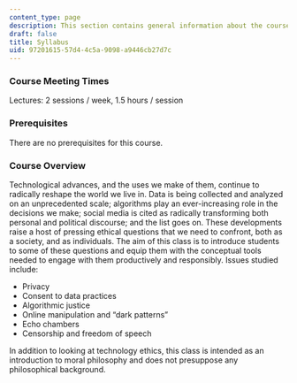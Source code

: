 ```yaml
---
content_type: page
description: This section contains general information about the course.
draft: false
title: Syllabus
uid: 97201615-57d4-4c5a-9098-a9446cb27d7c
---
```

### Course Meeting Times

Lectures: 2 sessions / week, 1.5 hours / session

### Prerequisites

There are no prerequisites for this course.

### Course Overview

Technological advances, and the uses we make of them, continue to radically reshape the world we live in. Data is being collected and analyzed on an unprecedented scale; algorithms play an ever-increasing role in the decisions we make; social media is cited as radically transforming both personal and political discourse; and the list goes on. These developments raise a host of pressing ethical questions that we need to confront, both as a society, and as individuals. The aim of this class is to introduce students to some of these questions and equip them with the conceptual tools needed to engage with them productively and responsibly. Issues studied include:

- Privacy
- Consent to data practices
- Algorithmic justice
- Online manipulation and “dark patterns”
- Echo chambers
- Censorship and freedom of speech

In addition to looking at technology ethics, this class is intended as an introduction to moral philosophy and does not presuppose any philosophical background.